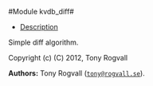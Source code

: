 

#Module kvdb_diff#
* [Description](#description)



Simple diff algorithm.

Copyright (c) (C) 2012, Tony Rogvall

__Authors:__ Tony Rogvall ([`tony@rogvall.se`](mailto:tony@rogvall.se)).